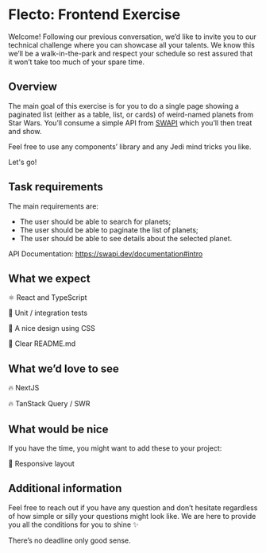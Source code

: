 # Flecto: Frontend Exercise

Welcome!
Following our previous conversation, we’d like to invite you to our technical challenge where you can showcase all your talents. We know this we’ll be a walk-in-the-park and respect your schedule so rest assured that it won’t take too much of your spare time.

## **Overview**

The main goal of this exercise is for you to do a single page showing a paginated list (either as a table, list, or cards) of weird-named planets from Star Wars. You’ll consume a simple API from [SWAPI](https://swapi.dev/documentation#intro) which you’ll then treat and show.

Feel free to use any components’ library and any Jedi mind tricks you like.

Let's go!

## **Task requirements**
The main requirements are:
- The user should be able to search for planets;
- The user should be able to paginate the list of planets;
- The user should be able to see details about the selected planet.

API Documentation: https://swapi.dev/documentation#intro

## **What we expect**
⚛️ React and TypeScript

🐞 Unit / integration tests

💅 A nice design using CSS

📄 Clear README.md

## What w**e’d love to see**

🔥 NextJS

🔥 TanStack Query / SWR

## What would be nice
If you have the time, you might want to add these to your project:

🎨 Responsive layout

## **Additional information**
Feel free to reach out if you have any question and don’t hesitate regardless of how simple or silly your questions might look like. We are here to provide you all the conditions for you to shine ✨

There’s no deadline only good sense.

